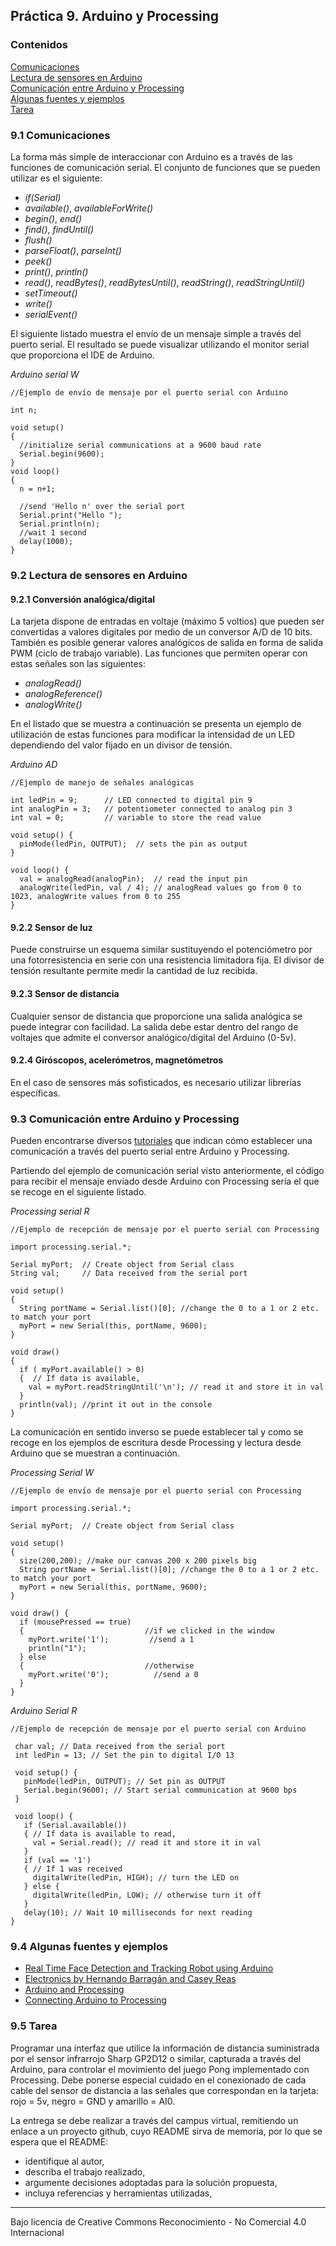 ## Práctica 9. Arduino y Processing

### Contenidos

[Comunicaciones](#91-comunicaciones)  
[Lectura de sensores en Arduino](#92-lectura-de-sensores-en-arduino)  
[Comunicación entre Arduino y Processing](#93-comunicación-entre-arduino-y-processing)  
[Algunas fuentes y ejemplos](#94-algunas-fuentes-y-ejemplos)  
[Tarea](#95-tarea)  


### 9.1 Comunicaciones

La forma más simple de interaccionar con Arduino es a través de las funciones de comunicación serial. El conjunto de funciones que se pueden utilizar es el siguiente:

- *if(Serial)*
- *available()*, *availableForWrite()*
- *begin()*, *end()*
- *find()*, *findUntil()*
- *flush()*
- *parseFloat()*, *parseInt()*
- *peek()*
- *print()*, *println()*
- *read()*, *readBytes()*, *readBytesUntil()*, *readString()*, *readStringUntil()*
- *setTimeout()*
- *write()*
- *serialEvent()*

El siguiente listado muestra el envío de un mensaje simple a través del puerto serial. El resultado se puede visualizar utilizando el monitor serial que proporciona el IDE de Arduino.

*Arduino serial W*
```
//Ejemplo de envío de mensaje por el puerto serial con Arduino

int n;

void setup()
{
  //initialize serial communications at a 9600 baud rate
  Serial.begin(9600);
}
void loop()
{
  n = n+1;

  //send 'Hello n' over the serial port
  Serial.print("Hello ");
  Serial.println(n);
  //wait 1 second
  delay(1000);
}

```

### 9.2 Lectura de sensores en Arduino

#### 9.2.1 Conversión analógica/digital

La tarjeta dispone de entradas en voltaje (máximo 5 voltios) que pueden ser convertidas a valores digitales por medio de un conversor A/D de 10 bits. También es posible generar valores analógicos de salida en forma de salida PWM (ciclo de trabajo variable). Las funciones que permiten operar con estas señales son las siguientes:

- *analogRead()*
- *analogReference()*
- *analogWrite()*

En el listado que se muestra a continuación se presenta un ejemplo de utilización de estas funciones para modificar la intensidad de un LED dependiendo del valor fijado en un divisor de tensión.

*Arduino AD*
```
//Ejemplo de manejo de señales analógicas

int ledPin = 9;      // LED connected to digital pin 9
int analogPin = 3;   // potentiometer connected to analog pin 3
int val = 0;         // variable to store the read value

void setup() {
  pinMode(ledPin, OUTPUT);  // sets the pin as output
}

void loop() {
  val = analogRead(analogPin);  // read the input pin
  analogWrite(ledPin, val / 4); // analogRead values go from 0 to 1023, analogWrite values from 0 to 255
}
```

#### 9.2.2 Sensor de luz

Puede construirse un esquema similar sustituyendo el potenciómetro por una fotorresistencia en serie con una resistencia limitadora fija. El divisor de tensión resultante permite medir la cantidad de luz recibida.

#### 9.2.3 Sensor de distancia

Cualquier sensor de distancia que proporcione una salida analógica se puede integrar con facilidad. La salida debe estar dentro del rango de voltajes que admite el conversor analógico/digital del Arduino (0-5v).

#### 9.2.4 Giróscopos, acelerómetros, magnetómetros

En el caso de sensores más sofisticados, es necesario utilizar librerías específicas.

### 9.3 Comunicación entre Arduino y Processing

Pueden encontrarse diversos [tutoriales](https://learn.sparkfun.com/tutorials/connecting-arduino-to-processing/all) que indican cómo establecer una comunicación a través del puerto serial entre Arduino y Processing.

Partiendo del ejemplo de comunicación serial visto anteriormente, el código para recibir el mensaje enviado desde Arduino con Processing sería el que se recoge en el siguiente listado.

*Processing serial R*
```
//Ejemplo de recepción de mensaje por el puerto serial con Processing

import processing.serial.*;

Serial myPort;  // Create object from Serial class
String val;     // Data received from the serial port

void setup()
{
  String portName = Serial.list()[0]; //change the 0 to a 1 or 2 etc. to match your port
  myPort = new Serial(this, portName, 9600);
}

void draw()
{
  if ( myPort.available() > 0)
  {  // If data is available,
    val = myPort.readStringUntil('\n'); // read it and store it in val
  }
  println(val); //print it out in the console
}

```

La comunicación en sentido inverso se puede establecer tal y como se recoge en los ejemplos de escritura desde Processing y lectura desde Arduino que se muestran a continuación.

*Processing Serial W*
```
//Ejemplo de envío de mensaje por el puerto serial con Processing

import processing.serial.*;

Serial myPort;  // Create object from Serial class

void setup()
{
  size(200,200); //make our canvas 200 x 200 pixels big
  String portName = Serial.list()[0]; //change the 0 to a 1 or 2 etc. to match your port
  myPort = new Serial(this, portName, 9600);
}

void draw() {
  if (mousePressed == true)
  {                           //if we clicked in the window
    myPort.write('1');         //send a 1
    println("1");   
  } else
  {                           //otherwise
    myPort.write('0');          //send a 0
  }   
}

```

*Arduino Serial R*
```
//Ejemplo de recepción de mensaje por el puerto serial con Arduino

 char val; // Data received from the serial port
 int ledPin = 13; // Set the pin to digital I/O 13

 void setup() {
   pinMode(ledPin, OUTPUT); // Set pin as OUTPUT
   Serial.begin(9600); // Start serial communication at 9600 bps
 }

 void loop() {
   if (Serial.available())
   { // If data is available to read,
     val = Serial.read(); // read it and store it in val
   }
   if (val == '1')
   { // If 1 was received
     digitalWrite(ledPin, HIGH); // turn the LED on
   } else {
     digitalWrite(ledPin, LOW); // otherwise turn it off
   }
   delay(10); // Wait 10 milliseconds for next reading
}

```

### 9.4 Algunas fuentes y ejemplos

- [Real Time Face Detection and Tracking Robot using Arduino](https://forum.processing.org/two/discussion/23461/real-time-face-detection-and-tracking-robot-using-arduino)
- [Electronics by Hernando Barragán and Casey Reas](https://processing.org/tutorials/electronics/)
- [Arduino and Processing](https://playground.arduino.cc/Interfacing/Processing/)
- [Connecting Arduino to Processing](https://learn.sparkfun.com/tutorials/connecting-arduino-to-processing)



### 9.5 Tarea

Programar una interfaz que utilice la información de distancia suministrada por el sensor infrarrojo Sharp GP2D12 o similar, capturada a través del Arduino, para controlar el movimiento del juego Pong implementado con Processing. Debe ponerse especial cuidado en el conexionado de cada cable del sensor de distancia a las señales que correspondan en la tarjeta: rojo = 5v, negro = GND y amarillo = AI0.

La entrega se debe realizar a través del campus virtual, remitiendo un enlace a un proyecto github, cuyo README sirva de memoria, por lo que se espera que el README:

- identifique al autor,
- describa el trabajo realizado,
- argumente decisiones adoptadas para la solución propuesta,
- incluya referencias y herramientas utilizadas,

***
Bajo licencia de Creative Commons Reconocimiento - No Comercial 4.0 Internacional
